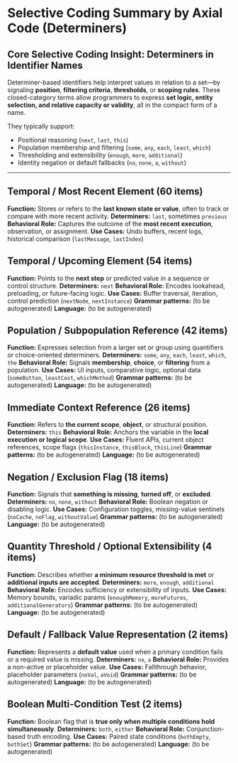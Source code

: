 # Selective Coding Summary by Axial Code (Determiners)

## Core Selective Coding Insight: Determiners in Identifier Names

Determiner-based identifiers help interpret values in relation to a set—by signaling **position**, **filtering criteria**, **thresholds**, or **scoping rules**. These closed-category terms allow programmers to express **set logic, entity selection, and relative capacity or validity**, all in the compact form of a name.

They typically support:
- Positional reasoning (`next`, `last`, `this`)
- Population membership and filtering (`some`, `any`, `each`, `least`, `which`)
- Thresholding and extensibility (`enough`, `more`, `additional`)
- Identity negation or default fallbacks (`no`, `none`, `a`, `without`)

---

## Temporal / Most Recent Element (60 items)
**Function:** Stores or refers to the **last known state or value**, often to track or compare with more recent activity.
**Determiners:** `last`, sometimes `previous`
**Behavioral Role:** Captures the outcome of the **most recent execution**, observation, or assignment.
**Use Cases:** Undo buffers, recent logs, historical comparison (`lastMessage`, `lastIndex`)

## Temporal / Upcoming Element (54 items)
**Function:** Points to the **next step** or predicted value in a sequence or control structure.
**Determiners:** `next`
**Behavioral Role:** Encodes lookahead, preloading, or future-facing logic.
**Use Cases:** Buffer traversal, iteration, control prediction (`nextNode`, `nextInstance`)
**Grammar patterns:** (to be autogenerated)
**Language:** (to be autogenerated)

## Population / Subpopulation Reference (42 items)
**Function:** Expresses selection from a larger set or group using quantifiers or choice-oriented determiners.
**Determiners:** `some`, `any`, `each`, `least`, `which`, `the`
**Behavioral Role:** Signals **membership**, **choice**, or **filtering** from a population.
**Use Cases:** UI inputs, comparative logic, optional data (`someButton`, `leastCost`, `whichMethod`)
**Grammar patterns:** (to be autogenerated)
**Language:** (to be autogenerated)

## Immediate Context Reference (26 items)
**Function:** Refers to **the current scope**, **object**, or structural position.
**Determiners:** `this`
**Behavioral Role:** Anchors the variable in the **local execution or logical scope**.
**Use Cases:** Fluent APIs, current object references, scope flags (`thisInstance`, `thisBlock`, `thisLine`)
**Grammar patterns:** (to be autogenerated)
**Language:** (to be autogenerated)

## Negation / Exclusion Flag (18 items)
**Function:** Signals that **something is missing**, **turned off**, or **excluded**.
**Determiners:** `no`, `none`, `without`
**Behavioral Role:** Boolean negation or disabling logic.
**Use Cases:** Configuration toggles, missing-value sentinels (`noCache`, `noFlag`, `withoutValue`)
**Grammar patterns:** (to be autogenerated)
**Language:** (to be autogenerated)

## Quantity Threshold / Optional Extensibility (4 items)
**Function:** Describes whether **a minimum resource threshold is met** or **additional inputs are accepted**.
**Determiners:** `more`, `enough`, `additional`
**Behavioral Role:** Encodes sufficiency or extensibility of inputs.
**Use Cases:** Memory bounds, variadic params (`enoughMemory`, `moreFutures`, `additionalGenerators`)
**Grammar patterns:** (to be autogenerated)
**Language:** (to be autogenerated)

## Default / Fallback Value Representation (2 items)
**Function:** Represents a **default value** used when a primary condition fails or a required value is missing.
**Determiners:** `no`, `a`
**Behavioral Role:** Provides a non-active or placeholder value.
**Use Cases:** Fallthrough behavior, placeholder parameters (`noVal`, `aVoid`)
**Grammar patterns:** (to be autogenerated)
**Language:** (to be autogenerated)

## Boolean Multi-Condition Test (2 items)
**Function:** Boolean flag that is **true only when multiple conditions hold simultaneously**.
**Determiners:** `both`, `either`
**Behavioral Role:** Conjunction-based truth encoding.
**Use Cases:** Paired state conditions (`bothEmpty`, `bothSet`)
**Grammar patterns:** (to be autogenerated)
**Language:** (to be autogenerated)
